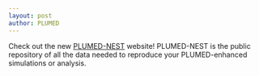 ```yaml
---
layout: post
author: PLUMED
---
```


Check out the new [PLUMED-NEST](http://www.plumed-nest.org) 
website! PLUMED-NEST is the public repository of all the data needed to reproduce your PLUMED-enhanced 
simulations or analysis.
